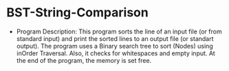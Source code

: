 # BST-String-Comparison

- Program Description: 
This program sorts the line of an input file (or from standard input)
and print the sorted lines to an output file (or standart output). The program uses a Binary
search tree to sort (Nodes) using inOrder Traversal. Also, it checks for whitespaces and empty
input. At the end of the program, the memory is set free.
